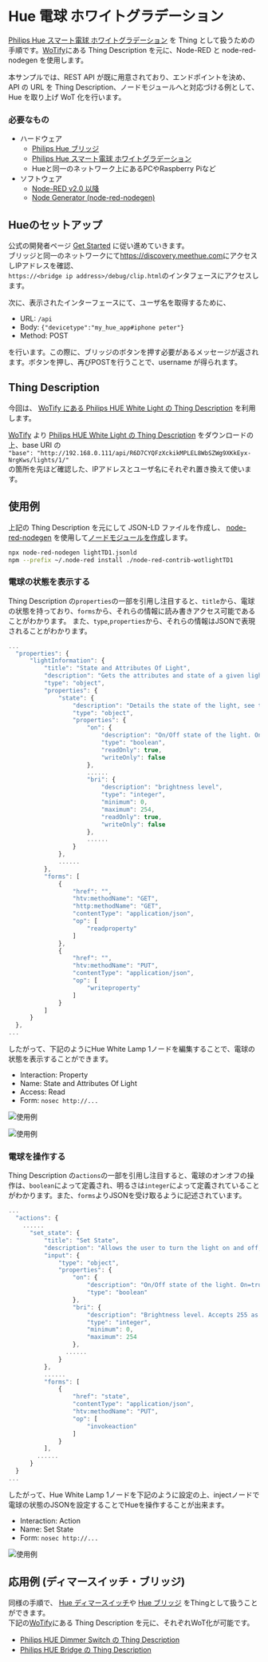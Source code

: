 # Hue 電球 ホワイトグラデーション

[Philips Hue スマート電球 ホワイトグラデーション](https://www.philips-hue.com/ja-jp/p/hue-white-ambiance-1-pack-e26/8718699722302)
を Thing として扱うための手順です。[WoTify](https://wotify.org/ )にある Thing Description を元に、Node-RED と node-red-nodegen を使用します。

本サンプルでは、REST API が既に用意されており、エンドポイントを決め、API の URL を Thing Description、ノードモジュールへと対応づける例として、 Hue を取り上げ WoT 化を行います。  

### 必要なもの
- ハードウェア
  - [Philips Hue ブリッジ](https://www.philips-hue.com/ja-jp/p/hue-bridge/8719514342460)
  - [Philips Hue スマート電球 ホワイトグラデーション](https://www.philips-hue.com/ja-jp/p/hue-white-ambiance-1-pack-e26/8718699722302)
  - Hueと同一のネットワーク上にあるPCやRaspberry Piなど
- ソフトウェア
  - [Node-RED v2.0 以降](https://nodered.org/)
  - [Node Generator (node-red-nodegen)](https://github.com/node-red/node-red-nodegen)

## Hueのセットアップ

公式の開発者ページ
[Get Started](https://developers.meethue.com/develop/get-started-2/)
に従い進めていきます。  
ブリッジと同一のネットワークにて<https://discovery.meethue.com>にアクセスしIPアドレスを確認、  
`https://<bridge ip address>/debug/clip.html`のインタフェースにアクセスします。

次に、表示されたインターフェースにて、ユーザ名を取得するために、
- URL: `/api`
- Body: `{"devicetype":"my_hue_app#iphone peter"}`
- Method: POST

を行います。この際に、ブリッジのボタンを押す必要があるメッセージが返されます。ボタンを押し、再びPOSTを行うことで、username が得られます。

## Thing Description

今回は、
[WoTify にある Philips HUE White Light の Thing Description](https://wotify.org/library/Philips%20HUE%20White%20Light/general)
を利用します。

[WoTify](https://wotify.org/) より [Philips HUE White Light の Thing Description](https://wotify.org/library/Philips%20HUE%20White%20Light/general) をダウンロードの上、base URI の  
`"base": "http://192.168.0.111/api/R6D7CYQFzXckikMPLEL8WbSZWg9XKkEyx-NrgKws/lights/1/"`  
の箇所を先ほど確認した、IPアドレスとユーザ名にそれぞれ置き換えて使います。

## 使用例

上記の Thing Description を元にして JSON-LD ファイルを作成し、
[node-red-nodegen](https://github.com/node-red/node-red-nodegen) を使用して[ノードモジュールを作成]((https://github.com/node-red/node-red-nodegen/wiki#how-to-create-a-node-from-wot-thing-description))します。

```sh
npx node-red-nodegen lightTD1.jsonld
npm --prefix ~/.node-red install ./node-red-contrib-wotlightTD1
```
### 電球の状態を表示する

Thing Description の`properties`の一部を引用し注目すると、`title`から、電球の状態を持っており、`forms`から、それらの情報に読み書きアクセス可能であることがわかります。
また、`type`,`properties`から、それらの情報はJSONで表現されることがわかります。

```javascript
...
  "properties": {
      "lightInformation": {
          "title": "State and Attributes Of Light",
          "description": "Gets the attributes and state of a given light",
          "type": "object",
          "properties": {
              "state": {
                  "description": "Details the state of the light, see the state table below for more details.",
                  "type": "object",
                  "properties": {
                      "on": {
                          "description": "On/Off state of the light. On=true, Off=false",
                          "type": "boolean",
                          "readOnly": true,
                          "writeOnly": false
                      },
                      ......
                      "bri": {
                          "description": "brightness level",
                          "type": "integer",
                          "minimum": 0,
                          "maximum": 254,
                          "readOnly": true,
                          "writeOnly": false
                      },
                      ......
                  }
              },
              ......
          },
          "forms": [
              {
                  "href": "",
                  "htv:methodName": "GET",
                  "http:methodName": "GET",
                  "contentType": "application/json",
                  "op": [
                      "readproperty"
                  ]
              },
              {
                  "href": "",
                  "htv:methodName": "PUT",
                  "contentType": "application/json",
                  "op": [
                      "writeproperty"
                  ]
              }
          ]
      }
  },
...
```

したがって、下記のようにHue White Lamp 1ノードを編集することで、電球の状態を表示することができます。

- Interaction: Property
- Name: State and Attributes Of Light
- Access: Read
- Form: `nosec http://...`

![使用例](hue-white-light-property1.png)

![使用例](hue-white-light-property2.png)

### 電球を操作する

Thing Description の`actions`の一部を引用し注目すると、電球のオンオフの操作は、`boolean`によって定義され、明るさは`integer`によって定義されていることがわかります。また、`forms`よりJSONを受け取るように記述されています。

```javascript
...
  "actions": {
    ......
      "set_state": {
          "title": "Set State",
          "description": "Allows the user to turn the light on and off, modify the hue and effects",
          "input": {
              "type": "object",
              "properties": {
                  "on": {
                      "description": "On/Off state of the light. On=true, Off=false",
                      "type": "boolean"
                  },
                  "bri": {
                      "description": "Brightness level. Accepts 255 as well",
                      "type": "integer",
                      "minimum": 0,
                      "maximum": 254
                  },
                ......
              }
          },
          ......
          "forms": [
              {
                  "href": "state",
                  "contentType": "application/json",
                  "htv:methodName": "PUT",
                  "op": [
                      "invokeaction"
                  ]
              }
          ],
        ......
      }
  }
...
```

したがって、Hue White Lamp 1ノードを下記のように設定の上、injectノードで電球の状態のJSONを設定することでHueを操作することが出来ます。

- Interaction: Action
- Name: Set State
- Form: `nosec http://...`

![使用例](hue-white-light-action.png)

## 応用例 (ディマースイッチ・ブリッジ)

同様の手順で、
[Hue ディマースイッチ](https://www.philips-hue.com/ja-jp/p/hue-dimmer-switch--latest-model-/8719514274655)や
[Hue ブリッジ](https://www.philips-hue.com/ja-jp/p/hue-bridge/8719514342460)
をThingとして扱うことができます。  
下記の[WoTify](https://wotify.org/ )にある Thing Description を元に、それぞれWoT化が可能です。

- [Philips HUE Dimmer Switch の Thing Description](https://wotify.org/library/Philips%20HUE%20Dimmer%20Switch/general)
- [Philips HUE Bridge の Thing Description](https://wotify.org/library/Philips%20HUE%20Bridge/general)
